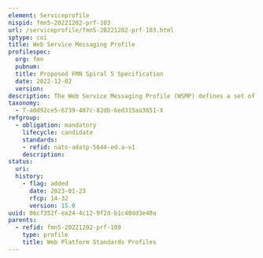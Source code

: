 ```yaml
---
element: Serviceprofile
nispid: fmn5-20221202-prf-103
url: /serviceprofile/fmn5-20221202-prf-103.html
sptype: coi
title: Web Service Messaging Profile
profilespec:
  org: fmn
  pubnum: 
  title: Proposed FMN Spiral 5 Specification
  date: 2022-12-02
  version: 
description: The Web Service Messaging Profile (WSMP) defines a set of service profiles to exchange a wide range of XML-based messages. WSMP is extensible and may be used by any Community of Interest (COI). It is based on publicly available standards and defines a generic message exchange profile based on the Request/Response (RR) and the Publish/Subscribe (PubSub) Message Exchange Pattern (MEP). WSMP is platform independent and can be profiled for different wire protocols such as SOAP. Other protocols like REST, JMS, AMQP, and WEBSocket will be profiled later. This profile is intended for software developers to implement interoperable "WSMP services" and "WSMP clients".
taxonomy:
  - T-a0d92ce5-6739-407c-82db-6ed315aa3651-X
refgroup:
  - obligation: mandatory
    lifecycle: candidate
    standards: 
    - refid: nato-adatp-5644-ed.a-v1
    description: 
status:
  uri: 
  history: 
    - flag: added
      date: 2023-01-23
      rfcp: 14-32
      version: 15.0
uuid: 06cf352f-ea24-4c12-9f2d-b1c48dd3e40a
parents:
  - refid: fmn5-20221202-prf-109
    type: profile
    title: Web Platform Standards Profiles
---
```

